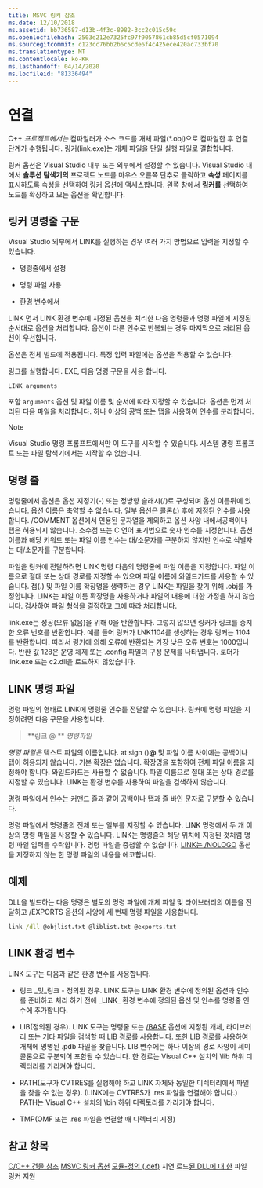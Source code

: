 ```yaml
---
title: MSVC 링커 참조
ms.date: 12/10/2018
ms.assetid: bb736587-d13b-4f3c-8982-3cc2c015c59c
ms.openlocfilehash: 2503e212e7325fc97f9057861cb85d5cf0571094
ms.sourcegitcommit: c123cc76bb2b6c5cde6f4c425ece420ac733bf70
ms.translationtype: MT
ms.contentlocale: ko-KR
ms.lasthandoff: 04/14/2020
ms.locfileid: "81336494"
---
```

# <a name="linking"></a>연결

C++ *프로젝트에서는* 컴파일러가 소스 코드를 개체 파일(*.obj)으로 컴파일한 후 연결 단계가 수행됩니다. 링커(link.exe)는 개체 파일을 단일 실행 파일로 결합합니다.

링커 옵션은 Visual Studio 내부 또는 외부에서 설정할 수 있습니다. Visual Studio 내에서 **솔루션 탐색기의** 프로젝트 노드를 마우스 오른쪽 단추로 클릭하고 **속성** 페이지를 표시하도록 속성을 선택하여 링커 옵션에 액세스합니다. 왼쪽 창에서 **링커를** 선택하여 노드를 확장하고 모든 옵션을 확인합니다.

## <a name="linker-command-line-syntax"></a>링커 명령줄 구문

Visual Studio 외부에서 LINK를 실행하는 경우 여러 가지 방법으로 입력을 지정할 수 있습니다.

- 명령줄에서 설정

- 명령 파일 사용

- 환경 변수에서

LINK 먼저 LINK 환경 변수에 지정된 옵션을 처리한 다음 명령줄과 명령 파일에 지정된 순서대로 옵션을 처리합니다. 옵션이 다른 인수로 반복되는 경우 마지막으로 처리된 옵션이 우선합니다.

옵션은 전체 빌드에 적용됩니다. 특정 입력 파일에는 옵션을 적용할 수 없습니다.

링크를 실행합니다. EXE, 다음 명령 구문을 사용 합니다.

```
LINK arguments
```

포함 `arguments` 옵션 및 파일 이름 및 순서에 따라 지정할 수 있습니다. 옵션은 먼저 처리된 다음 파일을 처리합니다. 하나 이상의 공백 또는 탭을 사용하여 인수를 분리합니다.

> [!NOTE]
> Visual Studio 명령 프롬프트에서만 이 도구를 시작할 수 있습니다. 시스템 명령 프롬프트 또는 파일 탐색기에서는 시작할 수 없습니다.

## <a name="command-line"></a>명령 줄

명령줄에서 옵션은 옵션 지정기(-) 또는 정방향 슬래시(/)로 구성되며 옵션 이름뒤에 있습니다. 옵션 이름은 축약할 수 없습니다. 일부 옵션은 콜론(:) 후에 지정된 인수를 사용합니다. /COMMENT 옵션에서 인용된 문자열을 제외하고 옵션 사양 내에서공백이나 탭은 허용되지 않습니다. 소수점 또는 C 언어 표기법으로 숫자 인수를 지정합니다. 옵션 이름과 해당 키워드 또는 파일 이름 인수는 대/소문자를 구분하지 않지만 인수로 식별자는 대/소문자를 구분합니다.

파일을 링커에 전달하려면 LINK 명령 다음의 명령줄에 파일 이름을 지정합니다. 파일 이름으로 절대 또는 상대 경로를 지정할 수 있으며 파일 이름에 와일드카드를 사용할 수 있습니다. 점(.) 및 파일 이름 확장명을 생략하는 경우 LINK는 파일을 찾기 위해 .obj를 가정합니다. LINK는 파일 이름 확장명을 사용하거나 파일의 내용에 대한 가정을 하지 않습니다. 검사하여 파일 형식을 결정하고 그에 따라 처리합니다.

link.exe는 성공(오류 없음)을 위해 0을 반환합니다.  그렇지 않으면 링커가 링크를 중지한 오류 번호를 반환합니다.  예를 들어 링커가 LNK1104를 생성하는 경우 링커는 1104를 반환합니다.  따라서 링커에 의해 오류에 반환되는 가장 낮은 오류 번호는 1000입니다.  반환 값 128은 운영 체제 또는 .config 파일의 구성 문제를 나타냅니다. 로더가 link.exe 또는 c2.dll을 로드하지 않았습니다.

## <a name="link-command-files"></a>LINK 명령 파일

명령 파일의 형태로 LINK에 명령줄 인수를 전달할 수 있습니다. 링커에 명령 파일을 지정하려면 다음 구문을 사용합니다.

> **링크 \@ ** <em>명령파일</em>

*명령 파일은* 텍스트 파일의 이름입니다. at sign ()**\@** 및 파일 이름 사이에는 공백이나 탭이 허용되지 않습니다. 기본 확장은 없습니다. 확장명을 포함하여 전체 파일 이름을 지정해야 합니다. 와일드카드는 사용할 수 없습니다. 파일 이름으로 절대 또는 상대 경로를 지정할 수 있습니다. LINK는 환경 변수를 사용하여 파일을 검색하지 않습니다.

명령 파일에서 인수는 커맨드 줄과 같이 공백이나 탭과 줄 바인 문자로 구분할 수 있습니다.

명령 파일에서 명령줄의 전체 또는 일부를 지정할 수 있습니다. LINK 명령에서 두 개 이상의 명령 파일을 사용할 수 있습니다. LINK는 명령줄의 해당 위치에 지정된 것처럼 명령 파일 입력을 수락합니다. 명령 파일을 중첩할 수 없습니다. [LINK는 /NOLOGO](nologo-suppress-startup-banner-linker.md) 옵션을 지정하지 않는 한 명령 파일의 내용을 에코합니다.

## <a name="example"></a>예제

DLL을 빌드하는 다음 명령은 별도의 명령 파일에 개체 파일 및 라이브러리의 이름을 전달하고 /EXPORTS 옵션의 사양에 세 번째 명령 파일을 사용합니다.

```cmd
link /dll @objlist.txt @liblist.txt @exports.txt
```

## <a name="link-environment-variables"></a>LINK 환경 변수

LINK 도구는 다음과 같은 환경 변수를 사용합니다.

- 링크 \_및\_링크 - 정의된 경우. LINK 도구는 LINK 환경 변수에 정의된 옵션과 인수를 준비하고 처리 하기 전에 \_LINK\_ 환경 변수에 정의된 옵션 및 인수를 명령줄 인수에 추가합니다.

- LIB(정의된 경우). LINK 도구는 명령줄 또는 [/BASE](base-base-address.md) 옵션에 지정된 개체, 라이브러리 또는 기타 파일을 검색할 때 LIB 경로를 사용합니다. 또한 LIB 경로를 사용하여 개체에 명명된 .pdb 파일을 찾습니다. LIB 변수에는 하나 이상의 경로 사양이 세미콜론으로 구분되어 포함될 수 있습니다. 한 경로는 Visual C++ 설치의 \lib 하위 디렉터리를 가리켜야 합니다.

- PATH(도구가 CVTRES를 실행해야 하고 LINK 자체와 동일한 디렉터리에서 파일을 찾을 수 없는 경우). (LINK에는 CVTRES가 .res 파일을 연결해야 합니다.) PATH는 Visual C++ 설치의 \bin 하위 디렉토리를 가리키야 합니다.

- TMP(OMF 또는 .res 파일을 연결할 때 디렉터리 지정)

## <a name="see-also"></a>참고 항목

[C/C++ 건물 참조](c-cpp-building-reference.md)
[MSVC 링커 옵션](linker-options.md)
[모듈-정의 (.def)](module-definition-dot-def-files.md)
지연 로드[된 DLL에 대 한](linker-support-for-delay-loaded-dlls.md) 파일 링커 지원
